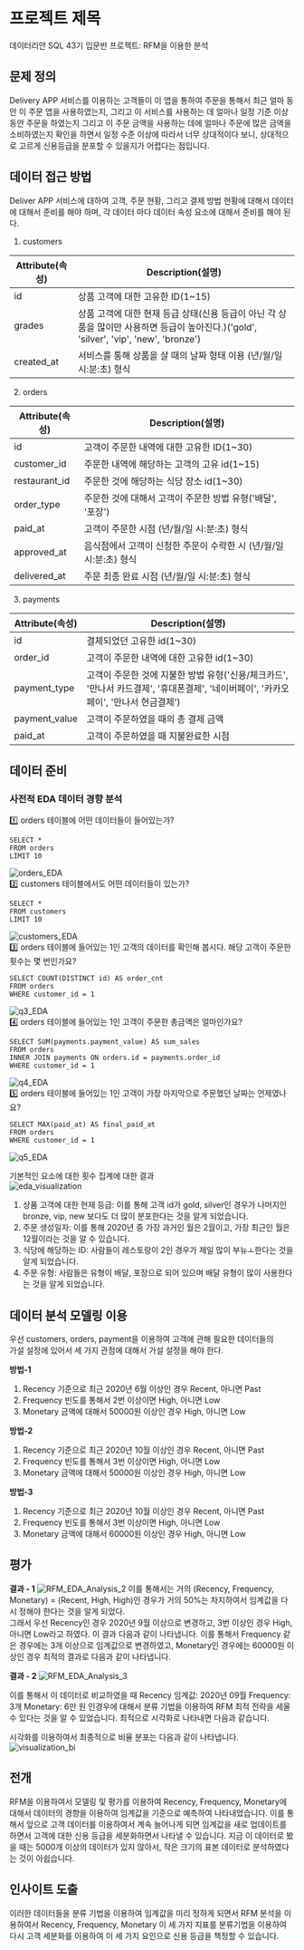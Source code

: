 # 프로젝트 제목
데이터리안 SQL 43기 입문반 프로젝트: RFM을 이용한 분석

## 문제 정의
Delivery APP 서비스를 이용하는 고객들이 이 앱을 통하여 주문을 통해서 최근 얼마 동안 이 주문 앱을 사용하였는지, 그리고 이 서비스를 사용하는 데 얼마나 일정 기준 이상동안 주문을 하였는지 그리고 이 주문 금액을 사용하는 데에 얼마나 주문에 많은 금액을 소비하였는지 확인을 하면서 일정 수준 이상에 따라서 너무 상대적이다 보니, 상대적으로 고르게 신용등급을 분포할 수 있을지가 어렵다는 점입니다.

## 데이터 접근 방법
Deliver APP 서비스에 대하여 고객, 주문 현황, 그리고 결제 방법 현황에 대해서 데이터에 대해서 준비를 해야 하며, 각 데이터 마다 데이터 속성 요소에 대해서 준비를 해야 된다.

1. customers

|Attribute(속성)|Description(설명)|
|---------------|-----------------|
|id|상품 고객에 대한 고유한 ID(1~15)|
|grades|상품 고객에 대한 현재 등급 상태(신용 등급이 아닌 각 상품을 많이만 사용하면 등급이 높아진다.)('gold', 'silver', 'vip', 'new', 'bronze')|
|created_at|서비스를 통해 상품을 살 때의 날짜 형태 이용 (년/월/일 시:분:초) 형식|
2. orders

|Attribute(속성)|Description(설명)|
|---------------|-----------------|
|id|고객이 주문한 내역에 대한 고유한 ID(1~30)|
|customer_id|주문한 내역에 해당하는 고객의 고유 id(1~15)|
|restaurant_id|주문한 것에 해당하는 식당 장소 id(1~30)|
|order_type|주문한 것에 대해서 고객이 주문한 방법 유형('배달', '포장')|
|paid_at|고객이 주문한 시점 (년/월/일 시:분:초) 형식|
|approved_at|음식점에서 고객이 신청한 주문이 수락한 시 (년/월/일 시:분:초) 형식|
|delivered_at|주문 최종 완료 시점 (년/월/일 시:분:초) 형식|

3. payments

|Attribute(속성)|Description(설명)|
|---------------|-----------------|
|id|결제되었던 고유한 id(1~30)|
|order_id|고객이 주문한 내역에 대한 고유한 id(1~30)|
|payment_type|고객이 주문한 것에 지불한 방법 유형('신용/체크카드', '만나서 카드결제', '휴대폰결제', '네이버페이', '카카오페이', '만나서 현금결제')|
|payment_value|고객이 주문하였을 때의 총 결제 금액|
|paid_at|고객이 주문하였을 때 지불완료한 시점|

## 데이터 준비

### 사전적 EDA 데이터 경향 분석
:one: orders 테이블에 어떤 데이터들이 들어있는가?
```
SELECT *
FROM orders
LIMIT 10
```
![orders_EDA](https://github.com/H-Software224/datarian_sql_beginner_project/blob/main/images/orders_10.png)<br>
:two: customers 테이블에서도 어떤 데이터들이 있는가?<br>
```
SELECT *
FROM customers
LIMIT 10
```
![customers_EDA](https://github.com/H-Software224/datarian_sql_beginner_project/blob/main/images/customers_10.png) <br>
:three: orders 테이블에 들어있는 1인 고객의 데이터를 확인해 봅시다.  해당 고객이 주문한 횟수는 몇 번인가요? <br>
```
SELECT COUNT(DISTINCT id) AS order_cnt
FROM orders
WHERE customer_id = 1
```
![q3_EDA](https://github.com/H-Software224/datarian_sql_beginner_project/blob/main/images/q3_eda.png) <br>
:four: orders 테이블에 들어있는 1인 고객이 주문한 총금액은 얼마인가요?<br>
```
SELECT SUM(payments.payment_value) AS sum_sales
FROM orders
INNER JOIN payments ON orders.id = payments.order_id
WHERE customer_id = 1
```
![q4_EDA](https://github.com/H-Software224/datarian_sql_beginner_project/blob/main/images/q4_eda.png) <br>
:five: orders 테이블에 들어있는 1인 고객이 가장 마지막으로 주문했던 날짜는 언제였나요? <br>
```
SELECT MAX(paid_at) AS final_paid_at
FROM orders
WHERE customer_id = 1
```
![q5_EDA](https://github.com/H-Software224/datarian_sql_beginner_project/blob/main/images/q5_eda.png) <br>

기본적인 요소에 대한 횟수 집계에 대한 결과 <br>
![eda_visualization](https://github.com/H-Software224/datarian_sql_beginner_project/blob/main/images/eda_result_1.png) <br>
1. 상품 고객에 대한 현재 등급: 이를 통해 고객 id가 gold, silver인 경우가 나머지인 bronze, vip, new 보다도 더 많이 분포한다는 것을 알게 되었습니다. <br>
2. 주문 생성일자: 이를 통해 2020년 중 가장 과거인 월은 2월이고, 가장 최근인 월은 12월이라는 것을 알 수 있습니다. <br>
3. 식당에 해당하는 ID: 사람들이 레스토랑이 2인 경우가 제일 많이 부뉴ㅗ한다는 것을 알게 되었습니다. <br>
4. 주문 유형: 사람들은 유형이 배달, 포장으로 되어 있으며 배달 유형이 많이 사용한다는 것을 알게 되었습니다. <br>

## 데이터 분석 모델링 이용
우선 customers, orders, payment을 이용하여 고객에 관해 필요한 데이터들의 <br>
가설 설정에 있어서 세 가지 관점에 대해서 가설 설정을 해야 한다. <br>

**방법-1**
1. Recency 기준으로 최근 2020년 6월 이상인 경우 Recent, 아니면 Past <br>
2. Frequency 빈도를 통해서 2번 이상이면 High, 아니면 Low <br>
3. Monetary 금액에 대해서 50000원 이상인 경우 High, 아니면 Low <br>

**방법-2**
1. Recency 기준으로 최근 2020년 10월 이상인 경우 Recent, 아니면 Past <br>
2. Frequency 빈도를 통해서 3번 이상이면 High, 아니면 Low <br>
3. Monetary 금액에 대해서 50000원 이상인 경우 High, 아니면 Low <br>

**방법-3**
1. Recency 기준으로 최근 2020년 10월 이상인 경우 Recent, 아니면 Past <br>
2. Frequency 빈도를 통해서 3번 이상이면 High, 아니면 Low <br>
3. Monetary 금액에 대해서 60000원 이상인 경우 High, 아니면 Low <br>

## 평가

**결과 - 1**
![RFM_EDA_Analysis_2](https://github.com/H-Software224/datarian_sql_beginner_project/blob/main/images/rfm_result_2.png)
이를 통해서는 거의 (Recency, Frequency, Monetary) = (Recent, High, High)인 경우가 거의 50%는 차지하여서 임계값을 다시 정해야 한다는 것을 알게 되었다.<br>
그래서 우선 Recency인 경우 2020년 9월 이상으로 변경하고, 3번 이상인 경우 High, 아니면 Low라고 하였다. 이 결과 다음과 같이 나타냅니다. 이를 통해서 Frequency 같은 경우에는 3개 이상으로 임계값으로 변경하였고, Monetary인 경우에는 60000원 이상인 경우 최적의 결과로 다음과 같이 나타냅니다. <br>

**결과 - 2**
![RFM_EDA_Analysis_3](https://github.com/H-Software224/datarian_sql_beginner_project/blob/main/images/rfm_result_3.png)

이를 통해서 이 데이터로 비교하였을 때 Recency 임계값: 2020년 09월 Frequency: 3개 Monetary: 6만 원 인경우에 대해서 분류 기법을 이용하여 RFM 최적 전략을 세울 수 있다는 것을 알 수 있었습니다.
최적으로 시각화로 나타내면 다음과 같습니다.<br>

시각화를 이용하여서 최종적으로 비율 분포는 다음과 같이 나타냅니다.<br>
![visualization_bi](https://github.com/H-Software224/datarian_sql_beginner_project/blob/main/images/rfm_visualization.png)

## 전개
RFM을 이용하여서 모델링 및 평가를 이용하여 Recency, Frequency, Monetary에 대해서 데이터의 경향을 이용하여 임계값을 기준으로 예측하여 나타내었습니다. 이를 통해서 앞으로 고객 데이터를 이용하여서 계속 늘어나게 되면 임계값을 새로 업데이트를 하면서 고객에 대한 신용 등급을 세분화하면서 나타낼 수 있습니다. 지금 이 데이터로 봤을 때는 5000개 이상의 데이터가 있지 않아서, 작은 크기의 표본 데이터로 분석하였다는 것이 아쉽습니다. <br>

## 인사이트 도출
이러한 데이터들을 분류 기법을 이용하여 임계값을 미리 정하게 되면서 RFM 분석을 이용하여서 Recency, Frequency, Monetary 이 세  가지 지표를 분류기법을 이용하여 다시 고객 세분화를 이용하여 이 세 가지 요인으로 신용 등급을 책정할 수 있습니다.<br>

